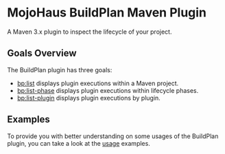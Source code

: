 # MojoHaus BuildPlan Maven Plugin

A Maven 3.x plugin to inspect the lifecycle of your project.

## Goals Overview

The BuildPlan plugin has three goals:

* [bp:list](list-mojo.html) displays plugin executions within a Maven project.
* [bp:list-phase](list-phase-mojo.html) displays plugin executions within lifecycle phases.
* [bp:list-plugin](list-plugin-mojo.html) displays plugin executions by plugin.

## Examples

To provide you with better understanding on some usages of the BuildPlan plugin, you can take a look at the [usage](usage.html) examples.
